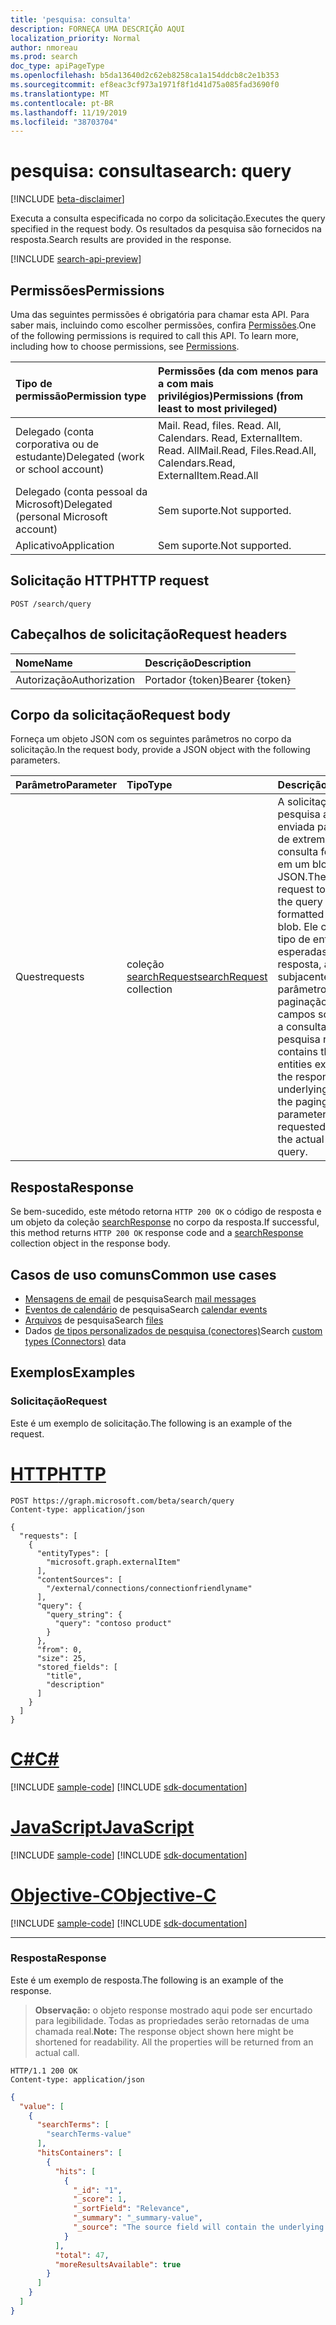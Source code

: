 ```yaml
---
title: 'pesquisa: consulta'
description: FORNEÇA UMA DESCRIÇÃO AQUI
localization_priority: Normal
author: nmoreau
ms.prod: search
doc_type: apiPageType
ms.openlocfilehash: b5da13640d2c62eb8258ca1a154ddcb8c2e1b353
ms.sourcegitcommit: ef8eac3cf973a1971f8f1d41d75a085fad3690f0
ms.translationtype: MT
ms.contentlocale: pt-BR
ms.lasthandoff: 11/19/2019
ms.locfileid: "38703704"
---
```

# <a name="search-query"></a><span data-ttu-id="2ea96-103">pesquisa: consulta</span><span class="sxs-lookup"><span data-stu-id="2ea96-103">search: query</span></span>

[!INCLUDE [beta-disclaimer](../../includes/beta-disclaimer.md)]

<span data-ttu-id="2ea96-104">Executa a consulta especificada no corpo da solicitação.</span><span class="sxs-lookup"><span data-stu-id="2ea96-104">Executes the query specified in the request body.</span></span> <span data-ttu-id="2ea96-105">Os resultados da pesquisa são fornecidos na resposta.</span><span class="sxs-lookup"><span data-stu-id="2ea96-105">Search results are provided in the response.</span></span>

[!INCLUDE [search-api-preview](../../includes/search-api-preview-signup.md)]

## <a name="permissions"></a><span data-ttu-id="2ea96-106">Permissões</span><span class="sxs-lookup"><span data-stu-id="2ea96-106">Permissions</span></span>

<span data-ttu-id="2ea96-p102">Uma das seguintes permissões é obrigatória para chamar esta API. Para saber mais, incluindo como escolher permissões, confira [Permissões](/graph/permissions-reference).</span><span class="sxs-lookup"><span data-stu-id="2ea96-p102">One of the following permissions is required to call this API. To learn more, including how to choose permissions, see [Permissions](/graph/permissions-reference).</span></span>

| <span data-ttu-id="2ea96-109">Tipo de permissão</span><span class="sxs-lookup"><span data-stu-id="2ea96-109">Permission type</span></span>                        | <span data-ttu-id="2ea96-110">Permissões (da com menos para a com mais privilégios)</span><span class="sxs-lookup"><span data-stu-id="2ea96-110">Permissions (from least to most privileged)</span></span> |
|:---------------------------------------|:--------------------------------------------|
| <span data-ttu-id="2ea96-111">Delegado (conta corporativa ou de estudante)</span><span class="sxs-lookup"><span data-stu-id="2ea96-111">Delegated (work or school account)</span></span>     | <span data-ttu-id="2ea96-112">Mail. Read, files. Read. All, Calendars. Read, ExternalItem. Read. All</span><span class="sxs-lookup"><span data-stu-id="2ea96-112">Mail.Read, Files.Read.All, Calendars.Read, ExternalItem.Read.All</span></span> |
| <span data-ttu-id="2ea96-113">Delegado (conta pessoal da Microsoft)</span><span class="sxs-lookup"><span data-stu-id="2ea96-113">Delegated (personal Microsoft account)</span></span> | <span data-ttu-id="2ea96-114">Sem suporte.</span><span class="sxs-lookup"><span data-stu-id="2ea96-114">Not supported.</span></span> |
| <span data-ttu-id="2ea96-115">Aplicativo</span><span class="sxs-lookup"><span data-stu-id="2ea96-115">Application</span></span>                            | <span data-ttu-id="2ea96-116">Sem suporte.</span><span class="sxs-lookup"><span data-stu-id="2ea96-116">Not supported.</span></span> |

## <a name="http-request"></a><span data-ttu-id="2ea96-117">Solicitação HTTP</span><span class="sxs-lookup"><span data-stu-id="2ea96-117">HTTP request</span></span>

```HTTP
POST /search/query
```

## <a name="request-headers"></a><span data-ttu-id="2ea96-118">Cabeçalhos de solicitação</span><span class="sxs-lookup"><span data-stu-id="2ea96-118">Request headers</span></span>

| <span data-ttu-id="2ea96-119">Nome</span><span class="sxs-lookup"><span data-stu-id="2ea96-119">Name</span></span>          | <span data-ttu-id="2ea96-120">Descrição</span><span class="sxs-lookup"><span data-stu-id="2ea96-120">Description</span></span>   |
|:--------------|:--------------|
| <span data-ttu-id="2ea96-121">Autorização</span><span class="sxs-lookup"><span data-stu-id="2ea96-121">Authorization</span></span> | <span data-ttu-id="2ea96-122">Portador {token}</span><span class="sxs-lookup"><span data-stu-id="2ea96-122">Bearer {token}</span></span> |

## <a name="request-body"></a><span data-ttu-id="2ea96-123">Corpo da solicitação</span><span class="sxs-lookup"><span data-stu-id="2ea96-123">Request body</span></span>

<span data-ttu-id="2ea96-124">Forneça um objeto JSON com os seguintes parâmetros no corpo da solicitação.</span><span class="sxs-lookup"><span data-stu-id="2ea96-124">In the request body, provide a JSON object with the following parameters.</span></span>

| <span data-ttu-id="2ea96-125">Parâmetro</span><span class="sxs-lookup"><span data-stu-id="2ea96-125">Parameter</span></span>    | <span data-ttu-id="2ea96-126">Tipo</span><span class="sxs-lookup"><span data-stu-id="2ea96-126">Type</span></span>        | <span data-ttu-id="2ea96-127">Descrição</span><span class="sxs-lookup"><span data-stu-id="2ea96-127">Description</span></span> |
|:-------------|:------------|:------------|
|<span data-ttu-id="2ea96-128">Quest</span><span class="sxs-lookup"><span data-stu-id="2ea96-128">requests</span></span>|<span data-ttu-id="2ea96-129">coleção [searchRequest](../resources/searchrequest.md)</span><span class="sxs-lookup"><span data-stu-id="2ea96-129">[searchRequest](../resources/searchrequest.md) collection</span></span>|<span data-ttu-id="2ea96-130">A solicitação de pesquisa a ser enviada para o ponto de extremidade de consulta formatado em um blob JSON.</span><span class="sxs-lookup"><span data-stu-id="2ea96-130">The search request to be sent to the query endpoint formatted in a JSON blob.</span></span> <span data-ttu-id="2ea96-131">Ele contém o tipo de entidades esperadas na resposta, as fontes subjacentes, os parâmetros de paginação, os campos solicitados e a consulta de pesquisa real.</span><span class="sxs-lookup"><span data-stu-id="2ea96-131">It contains the type of entities expected in the response, the underlying sources, the paging parameters, the requested fields, and the actual search query.</span></span>|

## <a name="response"></a><span data-ttu-id="2ea96-132">Resposta</span><span class="sxs-lookup"><span data-stu-id="2ea96-132">Response</span></span>

<span data-ttu-id="2ea96-133">Se bem-sucedido, este método retorna `HTTP 200 OK` o código de resposta e um objeto da coleção [searchResponse](../resources/searchresponse.md) no corpo da resposta.</span><span class="sxs-lookup"><span data-stu-id="2ea96-133">If successful, this method returns `HTTP 200 OK` response code and a [searchResponse](../resources/searchresponse.md) collection object in the response body.</span></span>

## <a name="common-use-cases"></a><span data-ttu-id="2ea96-134">Casos de uso comuns</span><span class="sxs-lookup"><span data-stu-id="2ea96-134">Common use cases</span></span>

- <span data-ttu-id="2ea96-135">[Mensagens de email](/graph/search-concept-messages) de pesquisa</span><span class="sxs-lookup"><span data-stu-id="2ea96-135">Search [mail messages](/graph/search-concept-messages)</span></span>
- <span data-ttu-id="2ea96-136">[Eventos de calendário](/graph/search-concept-events) de pesquisa</span><span class="sxs-lookup"><span data-stu-id="2ea96-136">Search [calendar events](/graph/search-concept-events)</span></span>
- <span data-ttu-id="2ea96-137">[Arquivos](/graph/search-concept-files) de pesquisa</span><span class="sxs-lookup"><span data-stu-id="2ea96-137">Search [files](/graph/search-concept-files)</span></span>
- <span data-ttu-id="2ea96-138">Dados [de tipos personalizados de pesquisa (conectores)](/graph/search-concept-custom-types)</span><span class="sxs-lookup"><span data-stu-id="2ea96-138">Search [custom types (Connectors)](/graph/search-concept-custom-types) data</span></span>

## <a name="examples"></a><span data-ttu-id="2ea96-139">Exemplos</span><span class="sxs-lookup"><span data-stu-id="2ea96-139">Examples</span></span>

### <a name="request"></a><span data-ttu-id="2ea96-140">Solicitação</span><span class="sxs-lookup"><span data-stu-id="2ea96-140">Request</span></span>

<span data-ttu-id="2ea96-141">Este é um exemplo de solicitação.</span><span class="sxs-lookup"><span data-stu-id="2ea96-141">The following is an example of the request.</span></span>

# <a name="httptabhttp"></a>[<span data-ttu-id="2ea96-142">HTTP</span><span class="sxs-lookup"><span data-stu-id="2ea96-142">HTTP</span></span>](#tab/http)
<!-- {
  "blockType": "request",
  "name": "search_query"
}-->

```HTTP
POST https://graph.microsoft.com/beta/search/query
Content-type: application/json

{
  "requests": [
    {
      "entityTypes": [
        "microsoft.graph.externalItem"
      ],
      "contentSources": [
        "/external/connections/connectionfriendlyname"
      ],
      "query": {
        "query_string": {
          "query": "contoso product"
        }
      },
      "from": 0,
      "size": 25,
      "stored_fields": [
        "title",
        "description"
      ]
    }
  ]
}
```
# <a name="ctabcsharp"></a>[<span data-ttu-id="2ea96-143">C#</span><span class="sxs-lookup"><span data-stu-id="2ea96-143">C#</span></span>](#tab/csharp)
[!INCLUDE [sample-code](../includes/snippets/csharp/search-query-csharp-snippets.md)]
[!INCLUDE [sdk-documentation](../includes/snippets/snippets-sdk-documentation-link.md)]

# <a name="javascripttabjavascript"></a>[<span data-ttu-id="2ea96-144">JavaScript</span><span class="sxs-lookup"><span data-stu-id="2ea96-144">JavaScript</span></span>](#tab/javascript)
[!INCLUDE [sample-code](../includes/snippets/javascript/search-query-javascript-snippets.md)]
[!INCLUDE [sdk-documentation](../includes/snippets/snippets-sdk-documentation-link.md)]

# <a name="objective-ctabobjc"></a>[<span data-ttu-id="2ea96-145">Objective-C</span><span class="sxs-lookup"><span data-stu-id="2ea96-145">Objective-C</span></span>](#tab/objc)
[!INCLUDE [sample-code](../includes/snippets/objc/search-query-objc-snippets.md)]
[!INCLUDE [sdk-documentation](../includes/snippets/snippets-sdk-documentation-link.md)]

---


### <a name="response"></a><span data-ttu-id="2ea96-146">Resposta</span><span class="sxs-lookup"><span data-stu-id="2ea96-146">Response</span></span>

<span data-ttu-id="2ea96-147">Este é um exemplo de resposta.</span><span class="sxs-lookup"><span data-stu-id="2ea96-147">The following is an example of the response.</span></span>

> <span data-ttu-id="2ea96-p104">**Observação:** o objeto response mostrado aqui pode ser encurtado para legibilidade. Todas as propriedades serão retornadas de uma chamada real.</span><span class="sxs-lookup"><span data-stu-id="2ea96-p104">**Note:** The response object shown here might be shortened for readability. All the properties will be returned from an actual call.</span></span>

<!-- {
  "blockType": "response",
  "truncated": true,
  "@odata.type": "microsoft.graph.searchResponse",
  "isCollection": true
} -->

```HTTP
HTTP/1.1 200 OK
Content-type: application/json
```

```json
{
  "value": [
    {
      "searchTerms": [
        "searchTerms-value"
      ],
      "hitsContainers": [
        {
          "hits": [
            {
              "_id": "1",
              "_score": 1,
              "_sortField": "Relevance",
              "_summary": "_summary-value",
              "_source": "The source field will contain the underlying graph entity part of the response"
            }
          ],
          "total": 47,
          "moreResultsAvailable": true
        }
      ]
    }
  ]
}
```

<!-- uuid: 16cd6b66-4b1a-43a1-adaf-3a886856ed98
2019-02-04 14:57:30 UTC -->
<!-- {
  "type": "#page.annotation",
  "description": "search: query",
  "keywords": "",
  "section": "documentation",
  "tocPath": ""
}-->
